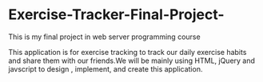 # Exercise-Tracker-Final-Project-
This is my final project in web server programming course

This application is for exercise tracking to track our daily exercise habits and share them with our friends.We will be mainly using HTML, jQuery and javscript to design , implement, and create this application.
